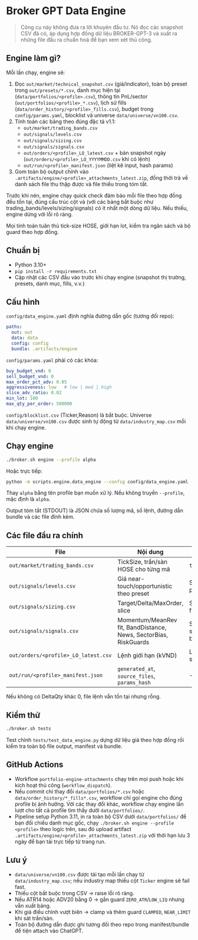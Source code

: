 # Broker GPT Data Engine

> Công cụ này không đưa ra lời khuyên đầu tư. Nó đọc các snapshot CSV đã có, áp dụng hợp đồng dữ liệu BROKER-GPT-3 và xuất ra những file đầu ra chuẩn hoá để bạn xem xét thủ công.

## Engine làm gì?

Mỗi lần chạy, engine sẽ:

1. Đọc `out/market/technical_snapshot.csv` (giá/indicator), toàn bộ preset trong `out/presets/*.csv`, danh mục hiện tại (`data/portfolios/<profile>.csv`), thông tin PnL/sector (`out/portfolios/<profile>_*.csv`), lịch sử fills (`data/order_history/<profile>_fills.csv`), budget trong `config/params.yaml`, blocklist và universe `data/universe/vn100.csv`.
2. Tính toán các bảng theo đúng đặc tả v1.1:
   - `out/market/trading_bands.csv`
   - `out/signals/levels.csv`
   - `out/signals/sizing.csv`
   - `out/signals/signals.csv`
    - `out/orders/<profile>_LO_latest.csv` + bản snapshot ngày (`out/orders/<profile>_LO_YYYYMMDD.csv` khi có lệnh)
    - `out/run/<profile>_manifest.json` (liệt kê input, hash params)
3. Gom toàn bộ output chính vào `.artifacts/engine/<profile>_attachments_latest.zip`, đồng thời trả về danh sách file thu thập được và file thiếu trong tóm tắt.

Trước khi nén, engine chạy quick check đảm bảo mỗi file theo hợp đồng đều tồn tại, đúng cấu trúc cột và (với các bảng bắt buộc như trading_bands/levels/sizing/signals) có ít nhất một dòng dữ liệu. Nếu thiếu, engine dừng với lỗi rõ ràng.

Mọi tính toán tuân thủ tick-size HOSE, giới hạn lot, kiểm tra ngân sách và bộ guard theo hợp đồng.

## Chuẩn bị

- Python 3.10+
- `pip install -r requirements.txt`
- Cập nhật các CSV đầu vào trước khi chạy engine (snapshot thị trường, presets, danh mục, fills, v.v.)

## Cấu hình

`config/data_engine.yaml` định nghĩa đường dẫn gốc (tương đối repo):

```yaml
paths:
  out: out
  data: data
  config: config
  bundle: .artifacts/engine
```

`config/params.yaml` phải có các khóa:

```yaml
buy_budget_vnd: 0
sell_budget_vnd: 0
max_order_pct_adv: 0.05
aggressiveness: low   # low | med | high
slice_adv_ratio: 0.02
min_lot: 100
max_qty_per_order: 500000
```

`config/blocklist.csv` (Ticker,Reason) là bắt buộc. Universe `data/universe/vn100.csv` được sinh tự động từ `data/industry_map.csv` mỗi khi chạy engine.

## Chạy engine

```bash
./broker.sh engine --profile alpha
```

Hoặc trực tiếp:

```bash
python -m scripts.engine.data_engine --config config/data_engine.yaml --profile alpha
```

Thay `alpha` bằng tên profile bạn muốn xử lý. Nếu không truyền `--profile`, mặc định là `alpha`.

Output tóm tắt (STDOUT) là JSON chứa số lượng mã, số lệnh, đường dẫn bundle và các file đính kèm.

## Các file đầu ra chính

| File | Nội dung | Inputs | Ghi chú |
| ---- | -------- | ------ | ------- |
| `out/market/trading_bands.csv` | TickSize, trần/sàn HOSE cho từng mã | `technical_snapshot.csv` | Tự động đổi chỗ khi sàn > trần và gắn `BAND_ERROR` vào guard |
| `out/signals/levels.csv` | Giá near-touch/opportunistic theo preset | Snapshot + bands + presets | Tôn trọng tick & biên, Limit_kVND bo tròn gần nhất |
| `out/signals/sizing.csv` | Target/Delta/MaxOrder, slice | Snapshot + danh mục + fills + params | Nếu chưa có chiến lược, Target = Current |
| `out/signals/signals.csv` | Momentum/MeanRev fit, BandDistance, News, SectorBias, RiskGuards | Snapshot + bands + sector + news + blocklist | RiskGuards gồm BLOCKLIST/ZERO_ATR/ZERO_LAST/LOW_LIQ/... |
| `out/orders/<profile>_LO_latest.csv` | Lệnh giới hạn (kVND) | Levels + sizing + signals + params | Tự động skip BLOCKLIST/LOW_LIQ, clamp biên và thêm guard |
| `out/run/<profile>_manifest.json` | `generated_at`, `source_files`, `params_hash` | -- | Liệt kê tất cả file input thực tế |

Nếu không có DeltaQty khác 0, file lệnh vẫn tồn tại nhưng rỗng.

## Kiểm thử

```bash
./broker.sh tests
```

Test chính `tests/test_data_engine.py` dựng dữ liệu giả theo hợp đồng rồi kiểm tra toàn bộ file output, manifest và bundle.

## GitHub Actions

- Workflow `portfolio-engine-attachments` chạy trên mọi push hoặc khi kích hoạt thủ công (`workflow_dispatch`).
- Nếu commit chỉ thay đổi `data/portfolios/*.csv` hoặc `data/order_history/*_fills*.csv`, workflow chỉ gọi engine cho đúng profile bị ảnh hưởng. Với các thay đổi khác, workflow chạy engine lần lượt cho tất cả profile tìm thấy dưới `data/portfolios/`.
- Pipeline setup Python 3.11, in ra toàn bộ CSV dưới `data/portfolios/` để bạn đối chiếu danh mục gốc, chạy `./broker.sh engine --profile <profile>` theo logic trên, sau đó upload artifact `.artifacts/engine/<profile>_attachments_latest.zip` với thời hạn lưu 3 ngày để bạn tải trực tiếp từ trang run.

## Lưu ý

- `data/universe/vn100.csv` được tái tạo mỗi lần chạy từ `data/industry_map.csv`; nếu industry map thiếu cột `Ticker` engine sẽ fail fast.
- Thiếu cột bắt buộc trong CSV → raise lỗi rõ ràng.
- Nếu ATR14 hoặc ADV20 bằng 0 → gắn guard `ZERO_ATR`/`LOW_LIQ` nhưng vẫn xuất bảng.
- Khi giá điều chỉnh vượt biên → clamp và thêm guard `CLAMPED`, `NEAR_LIMIT` khi sát trần/sàn.
- Toàn bộ đường dẫn được ghi tương đối theo repo trong manifest/bundle để tiện attach vào ChatGPT.
